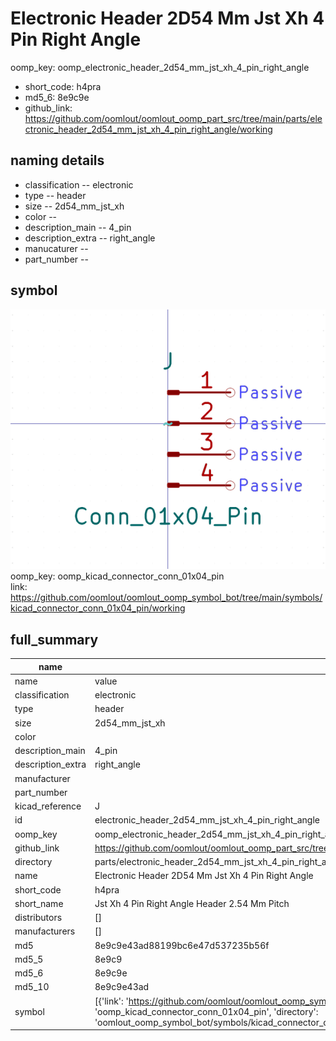 # Electronic Header 2D54 Mm Jst Xh 4 Pin Right Angle
oomp_key: oomp_electronic_header_2d54_mm_jst_xh_4_pin_right_angle 

  
* short_code: h4pra
* md5_6: 8e9c9e  
* github_link: https://github.com/oomlout/oomlout_oomp_part_src/tree/main/parts/electronic_header_2d54_mm_jst_xh_4_pin_right_angle/working  
## naming details
* classification -- electronic
* type -- header
* size -- 2d54_mm_jst_xh
* color -- 
* description_main -- 4_pin
* description_extra -- right_angle
* manucaturer -- 
* part_number -- 



## symbol

![](symbol/0/working/working_600.png)  
oomp_key: oomp_kicad_connector_conn_01x04_pin  
link: https://github.com/oomlout/oomlout_oomp_symbol_bot/tree/main/symbols/kicad_connector_conn_01x04_pin/working  


## full_summary
| name | value | 
| --- | --- | 
| name | value | 
| classification | electronic | 
| type | header | 
| size | 2d54_mm_jst_xh | 
| color |  | 
| description_main | 4_pin | 
| description_extra | right_angle | 
| manufacturer |  | 
| part_number |  | 
| kicad_reference | J | 
| id | electronic_header_2d54_mm_jst_xh_4_pin_right_angle | 
| oomp_key | oomp_electronic_header_2d54_mm_jst_xh_4_pin_right_angle | 
| github_link | https://github.com/oomlout/oomlout_oomp_part_src/tree/main/parts/electronic_header_2d54_mm_jst_xh_4_pin_right_angle/working | 
| directory | parts/electronic_header_2d54_mm_jst_xh_4_pin_right_angle | 
| name | Electronic Header 2D54 Mm Jst Xh 4 Pin Right Angle | 
| short_code | h4pra | 
| short_name | Jst Xh 4 Pin Right Angle Header 2.54 Mm Pitch | 
| distributors | [] | 
| manufacturers | [] | 
| md5 | 8e9c9e43ad88199bc6e47d537235b56f | 
| md5_5 | 8e9c9 | 
| md5_6 | 8e9c9e | 
| md5_10 | 8e9c9e43ad | 
| symbol | [{'link': 'https://github.com/oomlout/oomlout_oomp_symbol_bot/tree/main/symbols/kicad_connector_conn_01x04_pin', 'oomp_key': 'oomp_kicad_connector_conn_01x04_pin', 'directory': 'oomlout_oomp_symbol_bot/symbols/kicad_connector_conn_01x04_pin//working/working.kicad_sym'}] | 
